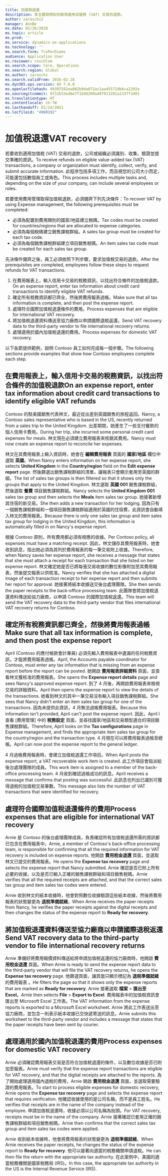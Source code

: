 ```yaml
---
title: 加值稅退還
description: 本主題說明如何取得適用加值稅 (VAT) 交易的退款。
author: saraschi2
manager: AnnBe
ms.date: 02/26/2018
ms.topic: article
ms.prod: ''
ms.service: dynamics-ax-applications
ms.technology: ''
ms.search.form: TrvPerDiems
audience: Application User
ms.reviewer: roschlom
ms.search.scope: Core, Operations
ms.search.region: Global
ms.author: saraschi
ms.search.validFrom: 2016-02-28
ms.dyn365.ops.version: AX 7.0.0
ms.openlocfilehash: 49397592ea002b9da872ac1aa455719b6ca2292e
ms.sourcegitcommit: 9f31b33ed6e7f1b49200a407913201a1337f3401
ms.translationtype: HT
ms.contentlocale: zh-TW
ms.lasthandoff: 01/14/2021
ms.locfileid: "4960192"
---
```

# <a name="vat-recovery"></a><span data-ttu-id="39541-103">加值稅退還</span><span class="sxs-lookup"><span data-stu-id="39541-103">VAT recovery</span></span> 

<span data-ttu-id="39541-104">若要收到適用加值稅 (VAT) 交易的退款，公司或組織必須識別、收集、驗證並提交準確的資訊。</span><span class="sxs-lookup"><span data-stu-id="39541-104">To receive refunds on eligible value-added tax (VAT) transactions, a company or organization must identify, collect, verify, and submit accurate information.</span></span> <span data-ttu-id="39541-105">此程序包括多項工作，而且視您的公司大小而定，可能還包括數個員工或角色。</span><span class="sxs-lookup"><span data-stu-id="39541-105">This process includes multiple tasks and, depending on the size of your company, can include several employees or roles.</span></span>

<span data-ttu-id="39541-106">若要使用費用管理取得加值稅退款，必須備齊下列先決條件：</span><span class="sxs-lookup"><span data-stu-id="39541-106">To recover VAT by using Expense management, the following prerequisites must be completed:</span></span>

- <span data-ttu-id="39541-107">必須為配置到費用類別的國家/地區建立稅碼。</span><span class="sxs-lookup"><span data-stu-id="39541-107">Tax codes must be created for countries/regions that are allocated to expense categories.</span></span>
- <span data-ttu-id="39541-108">必須為每個稅碼建立銷售課稅群組。</span><span class="sxs-lookup"><span data-stu-id="39541-108">A sales tax group must be created for each tax code.</span></span>
- <span data-ttu-id="39541-109">必須為每個銷售課稅群組建立項目銷售稅碼。</span><span class="sxs-lookup"><span data-stu-id="39541-109">An item sales tax code must be created for each sales tax group.</span></span>

<span data-ttu-id="39541-110">先決條件備齊之後，員工必須依照下列步驟，要求加值稅交易的退款。</span><span class="sxs-lookup"><span data-stu-id="39541-110">After the prerequisites are completed, employees follow these steps to request refunds for VAT transactions.</span></span>

1. <span data-ttu-id="39541-111">在費用報表上，輸入信用卡交易的稅務資訊，以找出符合條件的加值稅退款。</span><span class="sxs-lookup"><span data-stu-id="39541-111">On an expense report, enter tax information about credit card transactions to identify eligible VAT refunds.</span></span>
2. <span data-ttu-id="39541-112">確定所有稅務資訊都已齊全，然後將費用報表過帳。</span><span class="sxs-lookup"><span data-stu-id="39541-112">Make sure that all tax information is complete, and then post the expense report.</span></span>
3. <span data-ttu-id="39541-113">處理符合國際加值稅退還條件的費用。</span><span class="sxs-lookup"><span data-stu-id="39541-113">Process expenses that are eligible for international VAT recovery.</span></span>
4. <span data-ttu-id="39541-114">將加值稅退還資料傳送至協力廠商以申請國際退稅返還。</span><span class="sxs-lookup"><span data-stu-id="39541-114">Send VAT recovery data to the third-party vendor to file international recovery returns.</span></span>
5. <span data-ttu-id="39541-115">處理適用於國內加值稅退還的費用。</span><span class="sxs-lookup"><span data-stu-id="39541-115">Process expenses for domestic VAT recovery.</span></span>

<span data-ttu-id="39541-116">以下各節提供範例，說明 Contoso 員工如何完成每一個步驟。</span><span class="sxs-lookup"><span data-stu-id="39541-116">The following sections provide examples that show how Contoso employees complete each step.</span></span>

## <a name="on-an-expense-report-enter-tax-information-about-credit-card-transactions-to-identify-eligible-vat-refunds"></a><span data-ttu-id="39541-117">在費用報表上，輸入信用卡交易的稅務資訊，以找出符合條件的加值稅退款</span><span class="sxs-lookup"><span data-stu-id="39541-117">On an expense report, enter tax information about credit card transactions to identify eligible VAT refunds</span></span>

<span data-ttu-id="39541-118">Contoso 的駐美國銷售代表林文，最近從出差到英國銷售的旅程返回。</span><span class="sxs-lookup"><span data-stu-id="39541-118">Nancy, a Contoso sales representative who is based in the US, recently returned from a sales trip to the United Kingdom.</span></span> <span data-ttu-id="39541-119">出差期間，她產生了一些支付餐飲的個人信用卡費用。</span><span class="sxs-lookup"><span data-stu-id="39541-119">During her trip, she incurred some personal credit card expenses for meals.</span></span> <span data-ttu-id="39541-120">林文現在必須建立費用報表來核銷其費用。</span><span class="sxs-lookup"><span data-stu-id="39541-120">Nancy must now create an expense report to reconcile her expenses.</span></span>

<span data-ttu-id="39541-121">林文在其費用報表上輸入資訊時，她會在 **編輯費用報表** 頁面的 **國家/地區** 欄位中選取 **英國**。</span><span class="sxs-lookup"><span data-stu-id="39541-121">When Nancy enters information on her expense report, she selects **United Kingdom** in the **Country/region** field on the **Edit expense report** page.</span></span> <span data-ttu-id="39541-122">然後篩選出銷售課稅群組的清單，讓報表只會顯示套用至英國的群組。</span><span class="sxs-lookup"><span data-stu-id="39541-122">The list of sales tax groups is then filtered so that it shows only the groups that apply to the United Kingdom.</span></span> <span data-ttu-id="39541-123">林文選取 **英國 001** 銷售課稅群組，然後選取 **餐費** 項目銷售課稅群組。</span><span class="sxs-lookup"><span data-stu-id="39541-123">Nancy selects the **United Kingdom 001** sales tax group and then selects the **Meals** item sales tax group.</span></span> <span data-ttu-id="39541-124">她接著新增其住宿的新交易。</span><span class="sxs-lookup"><span data-stu-id="39541-124">She then adds a new transaction for her lodging.</span></span> <span data-ttu-id="39541-125">因為只有一個銷售課稅群組和一個項目銷售課稅群組適用於英國的住宿費，此資訊會自動填入林文的費用報表。</span><span class="sxs-lookup"><span data-stu-id="39541-125">Because there is only one sales tax group and item sales tax group for lodging in the United Kingdom, this information is automatically filled in on Nancy's expense report.</span></span>

<span data-ttu-id="39541-126">根據 Contoso 原則，所有費用都必須有相應的收據。</span><span class="sxs-lookup"><span data-stu-id="39541-126">Per Contoso policy, all expenses must have a matching receipt.</span></span> <span data-ttu-id="39541-127">因此，林文儲存其費用報表時，她會收到訊息，指出她必須為其列於費用報表的每一筆交易附上收據。</span><span class="sxs-lookup"><span data-stu-id="39541-127">Therefore, when Nancy saves her expense report, she receives a message that states that she must attach a receipt for each transaction that she listed on her expense report.</span></span> <span data-ttu-id="39541-128">林文確定她是否已將每張交易收據的數位影像附加至其費用報表，然後提交報表以供核准。</span><span class="sxs-lookup"><span data-stu-id="39541-128">Nancy verifies that she has attached a digital image of each transaction receipt to her expense report and then submits her report for approval.</span></span> <span data-ttu-id="39541-129">她接著將紙本收據送交後台處理團隊。</span><span class="sxs-lookup"><span data-stu-id="39541-129">She then sends the paper receipts to the back-office processing team.</span></span> <span data-ttu-id="39541-130">此團隊會將加值稅退還資料傳送給協力廠商，以申請 Contoso 的國際加值稅返還。</span><span class="sxs-lookup"><span data-stu-id="39541-130">This team will send the VAT recovery data to the third-party vendor that files international VAT recovery returns for Contoso.</span></span>

## <a name="make-sure-that-all-tax-information-is-complete-and-then-post-the-expense-report"></a><span data-ttu-id="39541-131">確定所有稅務資訊都已齊全，然後將費用報表過帳</span><span class="sxs-lookup"><span data-stu-id="39541-131">Make sure that all tax information is complete, and then post the expense report</span></span>

<span data-ttu-id="39541-132">April (Contoso 的應付帳款會計專員) 必須先輸入費用報表中遺漏的任何稅務資訊，才能將費用報表過帳。</span><span class="sxs-lookup"><span data-stu-id="39541-132">April, the Accounts payable coordinator for Contoso, must enter any tax information that is missing from an expense report before the report can be posted.</span></span> <span data-ttu-id="39541-133">她開啟 **費用報表詳細資料** 頁面，並查看林文獲核准的費用報表。</span><span class="sxs-lookup"><span data-stu-id="39541-133">She opens the **Expense report details** page and sees Nancy's approved expense report.</span></span> <span data-ttu-id="39541-134">到了 4 月後，再開啟費用報表來檢視交易的詳細資料。</span><span class="sxs-lookup"><span data-stu-id="39541-134">April then opens the expense report to view the details of the transactions.</span></span> <span data-ttu-id="39541-135">她看到林文的其中一筆交易沒有輸入項目銷售課稅群組。</span><span class="sxs-lookup"><span data-stu-id="39541-135">She sees that Nancy didn't enter an item sales tax group for one of the transactions.</span></span> <span data-ttu-id="39541-136">因為未提供此資訊，4 月無法過帳費用報表。</span><span class="sxs-lookup"><span data-stu-id="39541-136">Because this information isn't provided, April can't post the expense report.</span></span> <span data-ttu-id="39541-137">因此，April l查看 [費用管理] 中的 **稅務設定** 頁面，並尋找國家/地區和交易類型適合的項目銷售課稅群組。</span><span class="sxs-lookup"><span data-stu-id="39541-137">Therefore, April looks on the **Tax configurations** page in Expense management, and finds the appropriate item sales tax group for the country/region and the transaction type.</span></span> <span data-ttu-id="39541-138">4 月現在可以將費用報表過帳至總帳。</span><span class="sxs-lookup"><span data-stu-id="39541-138">April can now post the expense report to the general ledger.</span></span>

<span data-ttu-id="39541-139">4 月過帳費用報表時，會建立加值稅退還工作項目。</span><span class="sxs-lookup"><span data-stu-id="39541-139">When April posts the expense report, a VAT recoverable work item is created.</span></span> <span data-ttu-id="39541-140">此工作項目會指派給後台處理團隊的成員。</span><span class="sxs-lookup"><span data-stu-id="39541-140">This work item is assigned to a member of the back-office processing team.</span></span> <span data-ttu-id="39541-141">4 月收到確認過帳成功的訊息。</span><span class="sxs-lookup"><span data-stu-id="39541-141">April receives a message that confirms that posting was successful.</span></span> <span data-ttu-id="39541-142">此訊息也列出已識別可獲得退稅的加值稅交易筆數。</span><span class="sxs-lookup"><span data-stu-id="39541-142">This message also lists the number of VAT transactions that were identified for recovery.</span></span>

## <a name="process-expenses-that-are-eligible-for-international-vat-recovery"></a><span data-ttu-id="39541-143">處理符合國際加值稅退還條件的費用</span><span class="sxs-lookup"><span data-stu-id="39541-143">Process expenses that are eligible for international VAT recovery</span></span>

<span data-ttu-id="39541-144">Arnie 是 Contoso 的後台處理團隊成員，負責確認所有加值稅退還所需的資訊都已包含在費用報表中。</span><span class="sxs-lookup"><span data-stu-id="39541-144">Arnie, a member of Contoso's back-office processing team, is responsible for confirming that all the required information for VAT recovery is included on expense reports.</span></span> <span data-ttu-id="39541-145">他開啟 **費用稅金退還** 頁面，並選取林文已提交的費用報表。</span><span class="sxs-lookup"><span data-stu-id="39541-145">He opens the **Expense tax recovery** page and selects the expense report that Nancy submitted.</span></span> <span data-ttu-id="39541-146">Arnie 確認是否已附上所有必要的收據，以及是否已輸入正確的銷售課稅群組和項目銷售稅碼。</span><span class="sxs-lookup"><span data-stu-id="39541-146">Arnie verifies that all the required receipts are attached, and that the correct sales tax group and item sales tax codes were entered.</span></span>

<span data-ttu-id="39541-147">Arnie 收到林文的紙本收據時，他會對照數位收據驗證這些紙本收據，然後將費用報表的狀態變更為 **退稅準備就緒**。</span><span class="sxs-lookup"><span data-stu-id="39541-147">When Arnie receives the paper receipts from Nancy, he verifies the paper receipts against the digital receipts and then changes the status of the expense report to **Ready for recovery**.</span></span>

## <a name="send-vat-recovery-data-to-the-third-party-vendor-to-file-international-recovery-returns"></a><span data-ttu-id="39541-148">將加值稅退還資料傳送至協力廠商以申請國際退稅返還</span><span class="sxs-lookup"><span data-stu-id="39541-148">Send VAT recovery data to the third-party vendor to file international recovery returns</span></span>

<span data-ttu-id="39541-149">Arnie 準備好將費用報價資料傳送給將申請加值稅返還的協力廠商時，他開啟 **費用稅金退還** 頁面。</span><span class="sxs-lookup"><span data-stu-id="39541-149">When Arnie is ready to send the expense report data to the third-party vendor that will file the VAT recovery returns, he opens the **Expense tax recovery** page.</span></span> <span data-ttu-id="39541-150">他篩選頁面，讓頁面只顯示標記為 **退稅準備就緒** 的費用報表 。</span><span class="sxs-lookup"><span data-stu-id="39541-150">He filters the page so that it shows only the expense reports that are marked as **Ready for recovery**.</span></span> <span data-ttu-id="39541-151">Arnie 接著選取 **檔案** &gt; **匯出至 Excel**。</span><span class="sxs-lookup"><span data-stu-id="39541-151">Arnie then selects **File** &gt; **Export to Excel**.</span></span> <span data-ttu-id="39541-152">費用報表中的加值稅資訊會匯出至 Microsoft Excel 工作表。</span><span class="sxs-lookup"><span data-stu-id="39541-152">The VAT information from the expense reports is exported to a Microsoft Excel worksheet.</span></span> <span data-ttu-id="39541-153">Arnie 將此工作表送出至協力廠商，並包含一則表示紙本收據已交快遞寄送的訊息。</span><span class="sxs-lookup"><span data-stu-id="39541-153">Arnie submits this worksheet to the third-party vendor and includes a message that states that the paper receipts have been sent by courier.</span></span>

## <a name="process-expenses-for-domestic-vat-recovery"></a><span data-ttu-id="39541-154">處理適用於國內加值稅退還的費用</span><span class="sxs-lookup"><span data-stu-id="39541-154">Process expenses for domestic VAT recovery</span></span>

<span data-ttu-id="39541-155">Arnie 必須確認費用報表交易是否符合加值稅退還的條件，以及數位收據是否已附加至報表。</span><span class="sxs-lookup"><span data-stu-id="39541-155">Arnie must verify that the expense report transactions are eligible for VAT recovery, and that the digital receipts are attached to the reports.</span></span> <span data-ttu-id="39541-156">為了開始處理適用國內退稅的費用，Arnie 開啟 **費用稅金退還** 頁面，並選取需要驗證的費用報表。</span><span class="sxs-lookup"><span data-stu-id="39541-156">To start to process eligible expenses for domestic recovery, Arnie opens the **Expense tax recovery** page and selects the expense report that requires verification.</span></span> <span data-ttu-id="39541-157">他確認收據使用的是公司名稱，而不是員工姓名。</span><span class="sxs-lookup"><span data-stu-id="39541-157">He verifies that receipts are in the name of the company instead of the employee.</span></span> <span data-ttu-id="39541-158">申請加值稅退還時，收據必須以公司名稱為抬頭。</span><span class="sxs-lookup"><span data-stu-id="39541-158">For VAT recovery, receipts must be in the name of the company.</span></span> <span data-ttu-id="39541-159">Arnie 接著確認已套用正確的銷售課稅群組和項目銷售稅碼。</span><span class="sxs-lookup"><span data-stu-id="39541-159">Arnie then confirms that the correct sales tax group and item sales tax codes were applied.</span></span>

<span data-ttu-id="39541-160">Arnie 收到紙本收據時，他會將費用報表的狀態變更為 **退稅準備就緒**。</span><span class="sxs-lookup"><span data-stu-id="39541-160">When Arnie receives the paper receipts, he changes the status of the expense report to **Ready for recovery**.</span></span> <span data-ttu-id="39541-161">他可以接著向適當的稅務機關申請退稅。</span><span class="sxs-lookup"><span data-stu-id="39541-161">He can then file the return with the appropriate tax authority.</span></span> <span data-ttu-id="39541-162">在此案例中，美國的適當稅務機關是國家稅務局 (IRS)。</span><span class="sxs-lookup"><span data-stu-id="39541-162">In this case, the appropriate tax authority in the US is the Internal Revenue Service (IRS).</span></span>
